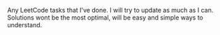 Any LeetCode tasks that I've done. I will try to update as much as I can. Solutions wont be the most optimal, will be easy and simple ways to understand.
